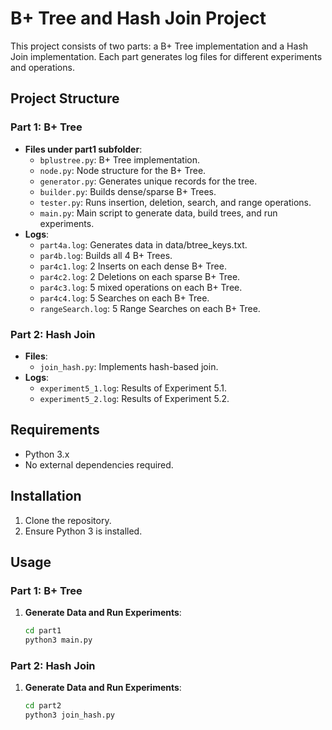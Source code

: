 # B+ Tree and Hash Join Project

This project consists of two parts: a B+ Tree implementation and a Hash Join implementation. Each part generates log files for different experiments and operations.

## Project Structure

### Part 1: B+ Tree
- **Files under part1 subfolder**:
    - `bplustree.py`: B+ Tree implementation.
    - `node.py`: Node structure for the B+ Tree.
    - `generator.py`: Generates unique records for the tree.
    - `builder.py`: Builds dense/sparse B+ Trees.
    - `tester.py`: Runs insertion, deletion, search, and range operations.
    - `main.py`: Main script to generate data, build trees, and run experiments.
- **Logs**: 
    - `part4a.log`: Generates data in data/btree_keys.txt.
    - `par4b.log`: Builds all 4 B+ Trees.
    - `par4c1.log`: 2 Inserts on each dense B+ Tree.
    - `par4c2.log`: 2 Deletions on each sparse B+ Tree.
    - `par4c3.log`: 5 mixed operations on each B+ Tree.
    - `par4c4.log`: 5 Searches on each B+ Tree.
    - `rangeSearch.log`: 5 Range Searches on each B+ Tree.

### Part 2: Hash Join
- **Files**:
    - `join_hash.py`: Implements hash-based join.
- **Logs**: 
    - `experiment5_1.log`: Results of Experiment 5.1.
    - `experiment5_2.log`: Results of Experiment 5.2.


## Requirements
- Python 3.x
- No external dependencies required.

## Installation
1. Clone the repository.
2. Ensure Python 3 is installed.

## Usage

### Part 1: B+ Tree
1. **Generate Data and Run Experiments**:
    ```bash
    cd part1
    python3 main.py

### Part 2: Hash Join
1. **Generate Data and Run Experiments**:
    ```bash
    cd part2
    python3 join_hash.py